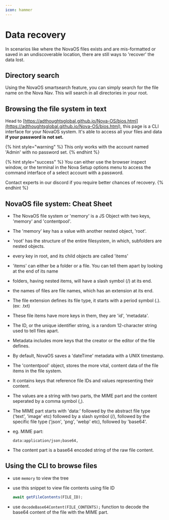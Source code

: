 ```yaml
---
icon: hammer
---
```


# Data recovery

In scenarios like where the NovaOS files exists and are mis-formatted or saved in an undiscoverable location, there are still ways to 'recover' the data lost.

## Directory search

Using the NovaOS smartsearch feature, you can simply search for the file name on the Nova Nav. This will search in all directories in your root.

## Browsing the file system in text

Head to [https://adthoughtsglobal.github.io/Nova-OS/bios.html](https://adthoughtsglobal.github.io/Nova-OS/bios.html), this page is a CLI interface for your NovaOS system. It's able to access all your files and data **if your password is not set.**

{% hint style="warning" %}
This only works with the account named 'Admin' with no password set.
{% endhint %}

{% hint style="success" %}
You can either use the browser inspect window, or the terminal in the Nova Setup options menu to access the command interface of a select account with a password.

Contact experts in our discord if you require better chances of recovery.
{% endhint %}

## NovaOS file system: Cheat Sheet

* The NovaOS file system or 'memory' is a JS Object with two keys, 'memory' and 'contentpool'.
* The 'memory' key has a value with another nested object, 'root'.
* 'root' has the structure of the entire filesystem, in which, subfolders are nested objects.
* every key in root, and its child objects are called 'items'
* 'items' can either be a folder or a file. You can tell them apart by looking at the end of its name
* folders, having nested items, will have a slash symbol (/) at its end.
* the names of files are file names, which has an extension at its end.
* The file extension defines its file type, it starts with a period symbol (.). (ex: .txt)
* These file items have more keys in them, they are 'id', 'metadata'.
* The ID, or the unique identifier string, is a random 12-character string used to tell files apart.
* Metadata includes more keys that the creator or the editor of the file defines.
* By default, NovaOS saves a 'dateTime' metadata with a UNIX timestamp.
* The 'contentpool' object, stores the more vital, content data of the file items in the file system.
* It contains keys that reference file IDs and values representing their content.
* The values are a string with two parts, the MIME part and the content seperated by a comma symbol (,).
* The MIME part starts with 'data:' followed by the abstract file type ('text', 'image' etc) followed by a slash symbol (/), followed by the specific file type ('json', 'png', 'webp' etc), followed by 'base64'.
*   eg. MIME part:&#x20;

    ```
    data:application/json;base64,
    ```
* The content part is a base64 encoded string of the raw file content.

## Using the CLI to browse files

* use `memory` to view the tree
*   use this snippet to view file contents using file ID

    ```javascript
    await getFileContents(FILE_ID);
    ```
* use `decodeBase64Content(FILE_CONTENTS);` function to decode the base64 content of the file with the MIME part.
